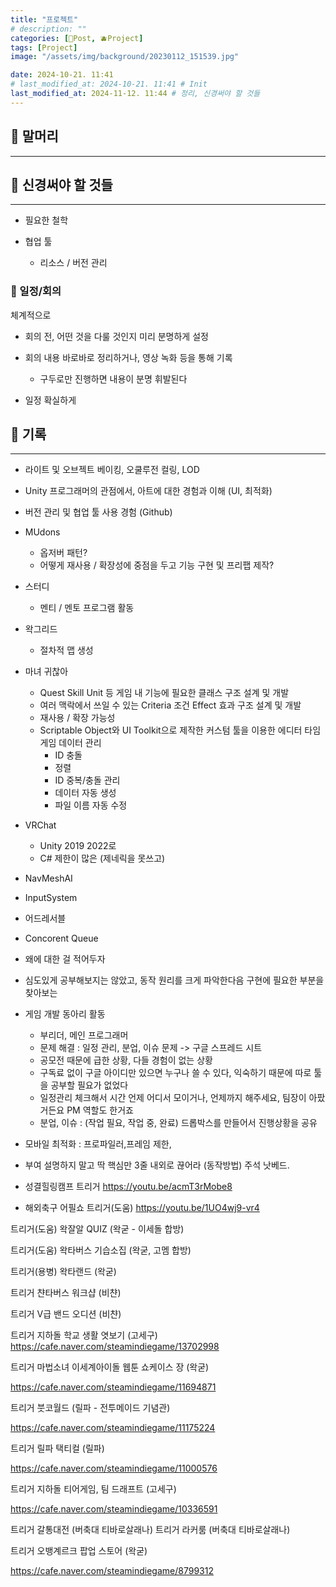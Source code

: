 ```yaml
---
title: "프로젝트"
# description: ""
categories: [📀Post, 🫐Project]
tags: [Project]
image: "/assets/img/background/20230112_151539.jpg"

date: 2024-10-21. 11:41
# last_modified_at: 2024-10-21. 11:41 # Init
last_modified_at: 2024-11-12. 11:44 # 정리, 신경써야 할 것들
---
```


## 📀 말머리

---

## 📀 신경써야 할 것들

---

- 필요한 철학

- 협업 툴
  - 리소스 / 버전 관리

### 🫧 일정/회의

체계적으로  

- 회의 전, 어떤 것을 다룰 것인지 미리 분명하게 설정
- 회의 내용 바로바로 정리하거나, 영상 녹화 등을 통해 기록
  - 구두로만 진행하면 내용이 분명 휘발된다

- 일정 확실하게

## 📀 기록

---

- 라이트 및 오브젝트 베이킹, 오쿨루전 컬링, LOD
- Unity 프로그래머의 관점에서, 아트에 대한 경험과 이해 (UI, 최적화)
- 버전 관리 및 협업 툴 사용 경험 (Github)

- MUdons
  - 옵저버 패턴?
  - 어떻게 재사용 / 확장성에 중점을 두고 기능 구현 및 프리팹 제작?

- 스터디
  - 멘티 / 멘토 프로그램 활동

- 왁그리드
  - 절차적 맵 생성

- 마녀 귀찮아
  - Quest Skill Unit 등 게임 내 기능에 필요한 클래스 구조 설계 및 개발
  - 여러 맥락에서 쓰일 수 있는 Criteria 조건 Effect 효과 구조 설계 및 개발
  - 재사용 / 확장 가능성
  - Scriptable Object와 UI Toolkit으로 제작한 커스텀 툴을 이용한 에디터 타임 게임 데이터 관리
    - ID 충돌
    - 정렬
    - ID 중복/충돌 관리
    - 데이터 자동 생성
    - 파일 이름 자동 수정

- VRChat
  - Unity 2019 2022로
  - C# 제한이 많은 (제네릭을 못쓰고)

- NavMeshAI
- InputSystem
- 어드레서블

- Concorent Queue
- 왜에 대한 걸 적어두자

- 심도있게 공부해보지는 않았고, 동작 원리를 크게 파악한다음 구현에 필요한 부분을 찾아보는

- 게임 개발 동아리 활동
  - 부리더, 메인 프로그래머
  - 문제 해결 : 일정 관리, 분업, 이슈 문제 -> 구글 스프레드 시트
  - 공모전 때문에 급한 상황, 다들 경험이 없는 상황
  - 구독료 없이 구글 아이디만 있으면 누구나 쓸 수 있다, 익숙하기 때문에 따로 툴을 공부할 필요가 없었다
  - 일정관리 체크해서 시간 언제 어디서 모이거나, 언제까지 해주세요, 팀장이 아팠거든요 PM 역할도 한거죠
  - 분업, 이슈 : (작업 필요, 작업 중, 완료) 드롭박스를 만들어서 진행상황을 공유

- 모바일 최적화 : 프로파일러,프레임 제한,
- 부여 설명하지 말고 딱 핵심만 3줄 내외로 끊어라 (동작방법) 주석 낫베드.

- 성결힐링캠프 트리거
<https://youtu.be/acmT3rMobe8>

- 해외축구 어필쇼 트리거(도움)
<https://youtu.be/1UO4wj9-vr4>

트리거(도움) 왁잘알 QUIZ (왁굳 - 이세돌 합방)

트리거(도움) 왁타버스 기습소집 (왁굳, 고멤 합방)

트리거(용병) 왁타랜드 (왁굳)

트리거 챤타버스 워크샵 (비챤)

트리거 V급 밴드 오디션 (비챤)

트리거 지하돌 학교 생활 엿보기 (고세구)
<https://cafe.naver.com/steamindiegame/13702998>

트리거 마법소녀 이세계아이돌 웹툰 쇼케이스 장 (왁굳)

<https://cafe.naver.com/steamindiegame/11694871>

트리거 붓코월드 (릴파 - 전투메이드 기념관)

<https://cafe.naver.com/steamindiegame/11175224>

트리거 릴파 택티컬 (릴파)

<https://cafe.naver.com/steamindiegame/11000576>

트리거 지하돌 티어게임, 팀 드래프트 (고세구)

<https://cafe.naver.com/steamindiegame/10336591>

트리거 갈통대전 (버축대 티바로살래나)
트리거 라커룸 (버축대 티바로살래나)

트리거 오뱅계르크 팝업 스토어 (왁굳)

<https://cafe.naver.com/steamindiegame/8799312>
